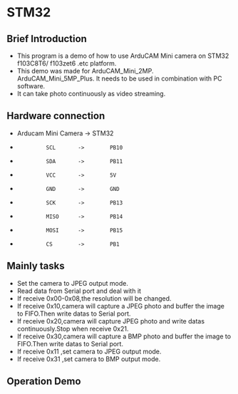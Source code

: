 # STM32

## Brief Introduction
- This program is a demo of how to use ArduCAM Mini camera on STM32 f103C8T6/ f103zet6 .etc platform.
- This demo was made for ArduCAM_Mini_2MP. ArduCAM_Mini_5MP_Plus. It needs to be used in combination with PC software.
- It can take photo continuously as video streaming.

## Hardware connection
-  Arducam Mini Camera   ->        STM32    
-              SCL       ->        PB10               
-              SDA       ->        PB11
-              VCC       ->        5V
-              GND       ->        GND
-              SCK       ->        PB13                      
-              MISO      ->        PB14
-              MOSI      ->        PB15
-              CS        ->        PB1


## Mainly tasks
- Set the camera to JPEG output mode.
- Read data from Serial port and deal with it
- If receive 0x00-0x08,the resolution will be changed.
- If receive 0x10,camera will capture a JPEG photo and buffer the image to FIFO.Then write datas to Serial port.
- If receive 0x20,camera will capture JPEG photo and write datas continuously.Stop when receive 0x21.
- If receive 0x30,camera will capture a BMP  photo and buffer the image to FIFO.Then write datas to Serial port.
- If receive 0x11 ,set camera to JPEG output mode.
- If receive 0x31 ,set camera to BMP  output mode.

## Operation Demo
